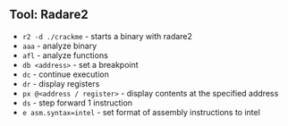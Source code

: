 ## Tool: Radare2
- ```r2 -d ./crackme```  - starts a binary with radare2
- ```aaa``` - analyze binary
- ```afl``` - analyze functions
- ```db <address>``` - set a breakpoint
- ```dc``` - continue execution
- ```dr``` - display registers
- ```px @<address / register>``` - display contents at the specified address
- ```ds``` - step forward 1 instruction
- ```e asm.syntax=intel``` - set format of assembly instructions to intel 
